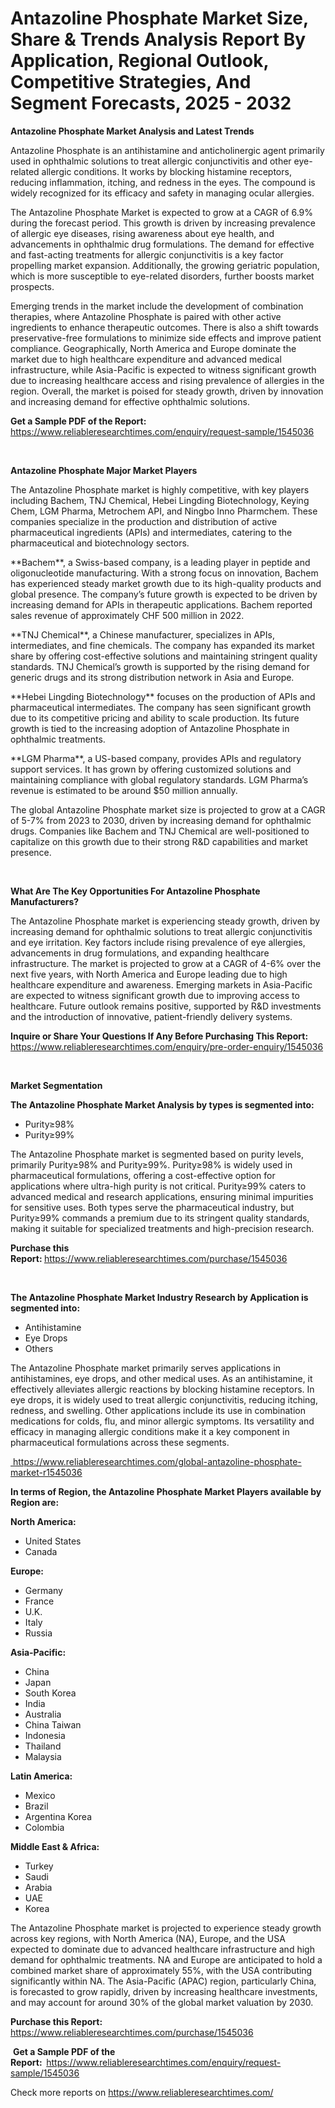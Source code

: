 <p><h1>Antazoline Phosphate Market Size, Share & Trends Analysis Report By Application, Regional Outlook, Competitive Strategies, And Segment Forecasts, 2025 - 2032</h1></p><p><strong>Antazoline Phosphate Market Analysis and Latest Trends</strong></p>
<p><p>Antazoline Phosphate is an antihistamine and anticholinergic agent primarily used in ophthalmic solutions to treat allergic conjunctivitis and other eye-related allergic conditions. It works by blocking histamine receptors, reducing inflammation, itching, and redness in the eyes. The compound is widely recognized for its efficacy and safety in managing ocular allergies.</p><p>The Antazoline Phosphate Market is expected to grow at a CAGR of 6.9% during the forecast period. This growth is driven by increasing prevalence of allergic eye diseases, rising awareness about eye health, and advancements in ophthalmic drug formulations. The demand for effective and fast-acting treatments for allergic conjunctivitis is a key factor propelling market expansion. Additionally, the growing geriatric population, which is more susceptible to eye-related disorders, further boosts market prospects.</p><p>Emerging trends in the market include the development of combination therapies, where Antazoline Phosphate is paired with other active ingredients to enhance therapeutic outcomes. There is also a shift towards preservative-free formulations to minimize side effects and improve patient compliance. Geographically, North America and Europe dominate the market due to high healthcare expenditure and advanced medical infrastructure, while Asia-Pacific is expected to witness significant growth due to increasing healthcare access and rising prevalence of allergies in the region. Overall, the market is poised for steady growth, driven by innovation and increasing demand for effective ophthalmic solutions.</p></p>
<p><strong>Get a Sample PDF of the Report:&nbsp;</strong> <a href="https://www.reliableresearchtimes.com/enquiry/request-sample/1545036?utm_campaign=2118&utm_medium=2&utm_source=Github&utm_content=ia&utm_term=26012025&utm_id=antazoline-phosphate">https://www.reliableresearchtimes.com/enquiry/request-sample/1545036</a></p>
<p>&nbsp;</p>
<p><strong>Antazoline Phosphate Major Market Players</strong></p>
<p><p>The Antazoline Phosphate market is highly competitive, with key players including Bachem, TNJ Chemical, Hebei Lingding Biotechnology, Keying Chem, LGM Pharma, Metrochem API, and Ningbo Inno Pharmchem. These companies specialize in the production and distribution of active pharmaceutical ingredients (APIs) and intermediates, catering to the pharmaceutical and biotechnology sectors.</p><p>**Bachem**, a Swiss-based company, is a leading player in peptide and oligonucleotide manufacturing. With a strong focus on innovation, Bachem has experienced steady market growth due to its high-quality products and global presence. The company’s future growth is expected to be driven by increasing demand for APIs in therapeutic applications. Bachem reported sales revenue of approximately CHF 500 million in 2022.</p><p>**TNJ Chemical**, a Chinese manufacturer, specializes in APIs, intermediates, and fine chemicals. The company has expanded its market share by offering cost-effective solutions and maintaining stringent quality standards. TNJ Chemical’s growth is supported by the rising demand for generic drugs and its strong distribution network in Asia and Europe.</p><p>**Hebei Lingding Biotechnology** focuses on the production of APIs and pharmaceutical intermediates. The company has seen significant growth due to its competitive pricing and ability to scale production. Its future growth is tied to the increasing adoption of Antazoline Phosphate in ophthalmic treatments.</p><p>**LGM Pharma**, a US-based company, provides APIs and regulatory support services. It has grown by offering customized solutions and maintaining compliance with global regulatory standards. LGM Pharma’s revenue is estimated to be around $50 million annually.</p><p>The global Antazoline Phosphate market size is projected to grow at a CAGR of 5-7% from 2023 to 2030, driven by increasing demand for ophthalmic drugs. Companies like Bachem and TNJ Chemical are well-positioned to capitalize on this growth due to their strong R&D capabilities and market presence.</p></p>
<p>&nbsp;</p>
<p><strong>What Are The Key Opportunities For Antazoline Phosphate Manufacturers?</strong></p>
<p><p>The Antazoline Phosphate market is experiencing steady growth, driven by increasing demand for ophthalmic solutions to treat allergic conjunctivitis and eye irritation. Key factors include rising prevalence of eye allergies, advancements in drug formulations, and expanding healthcare infrastructure. The market is projected to grow at a CAGR of 4-6% over the next five years, with North America and Europe leading due to high healthcare expenditure and awareness. Emerging markets in Asia-Pacific are expected to witness significant growth due to improving access to healthcare. Future outlook remains positive, supported by R&D investments and the introduction of innovative, patient-friendly delivery systems.</p></p>
<p><strong>Inquire or Share Your Questions If Any Before Purchasing This Report:</strong> <a href="https://www.reliableresearchtimes.com/enquiry/pre-order-enquiry/1545036?utm_campaign=2118&utm_medium=2&utm_source=Github&utm_content=ia&utm_term=26012025&utm_id=antazoline-phosphate">https://www.reliableresearchtimes.com/enquiry/pre-order-enquiry/1545036</a></p>
<p>&nbsp;</p>
<p><strong>Market Segmentation</strong></p>
<p><strong>The Antazoline Phosphate Market Analysis by types is segmented into:</strong></p>
<p><ul><li>Purity≥98%</li><li>Purity≥99%</li></ul></p>
<p><p>The Antazoline Phosphate market is segmented based on purity levels, primarily Purity≥98% and Purity≥99%. Purity≥98% is widely used in pharmaceutical formulations, offering a cost-effective option for applications where ultra-high purity is not critical. Purity≥99% caters to advanced medical and research applications, ensuring minimal impurities for sensitive uses. Both types serve the pharmaceutical industry, but Purity≥99% commands a premium due to its stringent quality standards, making it suitable for specialized treatments and high-precision research.</p></p>
<p><strong>Purchase this Report:&nbsp;</strong><a href="https://www.reliableresearchtimes.com/purchase/1545036?utm_campaign=2118&utm_medium=2&utm_source=Github&utm_content=ia&utm_term=26012025&utm_id=antazoline-phosphate">https://www.reliableresearchtimes.com/purchase/1545036</a></p>
<p>&nbsp;</p>
<p><strong>The Antazoline Phosphate Market Industry Research by Application is segmented into:</strong></p>
<p><ul><li>Antihistamine</li><li>Eye Drops</li><li>Others</li></ul></p>
<p><p>The Antazoline Phosphate market primarily serves applications in antihistamines, eye drops, and other medical uses. As an antihistamine, it effectively alleviates allergic reactions by blocking histamine receptors. In eye drops, it is widely used to treat allergic conjunctivitis, reducing itching, redness, and swelling. Other applications include its use in combination medications for colds, flu, and minor allergic symptoms. Its versatility and efficacy in managing allergic conditions make it a key component in pharmaceutical formulations across these segments.</p></p>
<p><a href="https://www.reliableresearchtimes.com/global-antazoline-phosphate-market-r1545036?utm_campaign=2118&utm_medium=2&utm_source=Github&utm_content=ia&utm_term=26012025&utm_id=antazoline-phosphate">&nbsp;https://www.reliableresearchtimes.com/global-antazoline-phosphate-market-r1545036</a></p>
<p><strong>In terms of Region, the Antazoline Phosphate Market Players available by Region are:</strong></p>
<p>
    <p> <strong> North America: </strong>
        <ul>
            <li>United States</li>
            <li>Canada</li>
        </ul>
        </p> 
    <p> <strong> Europe: </strong>
        <ul>
            <li>Germany</li>
            <li>France</li>
            <li>U.K.</li>
            <li>Italy</li>
            <li>Russia</li>
        </ul>
        </p> 
    <p> <strong> Asia-Pacific: </strong>
        <ul>
            <li>China</li>
            <li>Japan</li>
            <li>South Korea</li>
            <li>India</li>
            <li>Australia</li>
            <li>China Taiwan</li>
            <li>Indonesia</li>
            <li>Thailand</li>
            <li>Malaysia</li>
        </ul>
        </p> 
    <p> <strong> Latin America: </strong>
        <ul>
            <li>Mexico</li>
            <li>Brazil</li>
            <li>Argentina Korea</li>
            <li>Colombia</li>
        </ul>
        </p> 
    <p> <strong> Middle East & Africa: </strong>
        <ul>
            <li>Turkey</li>
            <li>Saudi</li>
            <li>Arabia</li>
            <li>UAE</li>
            <li>Korea</li>
        </ul>
    </p>
    </p>
<p><p>The Antazoline Phosphate market is projected to experience steady growth across key regions, with North America (NA), Europe, and the USA expected to dominate due to advanced healthcare infrastructure and high demand for ophthalmic treatments. NA and Europe are anticipated to hold a combined market share of approximately 55%, with the USA contributing significantly within NA. The Asia-Pacific (APAC) region, particularly China, is forecasted to grow rapidly, driven by increasing healthcare investments, and may account for around 30% of the global market valuation by 2030.</p></p>
<p><strong>Purchase this Report: </strong><a href="https://www.reliableresearchtimes.com/purchase/1545036?utm_campaign=2118&utm_medium=2&utm_source=Github&utm_content=ia&utm_term=26012025&utm_id=antazoline-phosphate">https://www.reliableresearchtimes.com/purchase/1545036</a></p>
<p>&nbsp;<strong>Get a Sample PDF of the Report:&nbsp;&nbsp;</strong><a href="https://www.reliableresearchtimes.com/enquiry/request-sample/1545036?utm_campaign=2118&utm_medium=2&utm_source=Github&utm_content=ia&utm_term=26012025&utm_id=antazoline-phosphate">https://www.reliableresearchtimes.com/enquiry/request-sample/1545036</a></p>
<p><strong></strong></p>
<p>Check more reports on <a href="https://www.reliableresearchtimes.com/?utm_campaign=2118&utm_medium=2&utm_source=Github&utm_content=ia&utm_term=26012025&utm_id=antazoline-phosphate">https://www.reliableresearchtimes.com/</a></p>